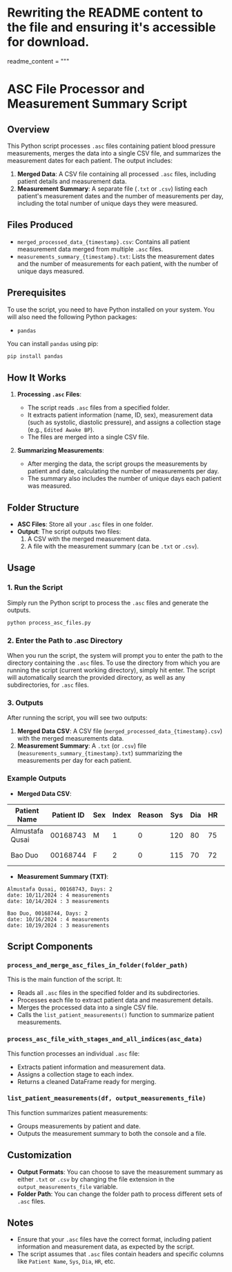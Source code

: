 # Rewriting the README content to the file and ensuring it's accessible for download.

readme_content = """
# ASC File Processor and Measurement Summary Script

## Overview

This Python script processes `.asc` files containing patient blood pressure measurements, merges the data into a single CSV file, and summarizes the measurement dates for each patient. The output includes:

1. **Merged Data**: A CSV file containing all processed `.asc` files, including patient details and measurement data.
2. **Measurement Summary**: A separate file (`.txt` or `.csv`) listing each patient's measurement dates and the number of measurements per day, including the total number of unique days they were measured.

## Files Produced
- `merged_processed_data_{timestamp}.csv`: Contains all patient measurement data merged from multiple `.asc` files.
- `measurements_summary_{timestamp}.txt`: Lists the measurement dates and the number of measurements for each patient, with the number of unique days measured.

## Prerequisites

To use the script, you need to have Python installed on your system. You will also need the following Python packages:
- `pandas`

You can install `pandas` using pip:

```bash
pip install pandas
```

## How It Works

1. **Processing `.asc` Files**:
   - The script reads `.asc` files from a specified folder.
   - It extracts patient information (name, ID, sex), measurement data (such as systolic, diastolic pressure), and assigns a collection stage (e.g., `Edited Awake BP`).
   - The files are merged into a single CSV file.

2. **Summarizing Measurements**:
   - After merging the data, the script groups the measurements by patient and date, calculating the number of measurements per day.
   - The summary also includes the number of unique days each patient was measured.

## Folder Structure

- **ASC Files**: Store all your `.asc` files in one folder.
- **Output**: The script outputs two files:
  1. A CSV with the merged measurement data.
  2. A file with the measurement summary (can be `.txt` or `.csv`).

## Usage

### 1. Run the Script

Simply run the Python script to process the `.asc` files and generate the outputs.

```bash
python process_asc_files.py
```

### 2. Enter the Path to .asc Directory

When you run the script, the system will prompt you to enter the path to the directory containing the `.asc` files. To use the directory from which you are running the script (current working directory), simply hit enter. The script will automatically search the provided directory, as well as any subdirectories, for `.asc` files.

### 3. Outputs

After running the script, you will see two outputs:

1. **Merged Data CSV**: A CSV file (`merged_processed_data_{timestamp}.csv`) with the merged measurements data.
2. **Measurement Summary**: A `.txt` (or `.csv`) file (`measurements_summary_{timestamp}.txt`) summarizing the measurements per day for each patient.

### Example Outputs

- **Merged Data CSV**:

| Patient Name     | Patient ID | Sex   | Index | Reason | Sys | Dia | HR  | Mean | Hour | Minute | Month | Day | Year | Tag | Comments | Collection Stage  |
|------------------|------------|-------|-------|--------|-----|-----|-----|------|------|--------|-------|-----|------|-----|----------|-------------------|
| Almustafa Qusai  | 00168743   | M     | 1     | 0      | 120 | 80  | 75  | 92   | 14   | 30     | 10    | 11  | 2024 | 0   | --       | Edited Awake BP   |
| Bao Duo          | 00168744   | F     | 2     | 0      | 115 | 70  | 72  | 88   | 15   | 45     | 10    | 16  | 2024 | 1   | --       | Omitted Asleep BP |

- **Measurement Summary (TXT)**:

```
Almustafa Qusai, 00168743, Days: 2
date: 10/11/2024 : 4 measurements
date: 10/14/2024 : 3 measurements

Bao Duo, 00168744, Days: 2
date: 10/16/2024 : 4 measurements
date: 10/19/2024 : 3 measurements
```

## Script Components

### `process_and_merge_asc_files_in_folder(folder_path)`
This is the main function of the script. It:
- Reads all `.asc` files in the specified folder and its subdirectories.
- Processes each file to extract patient data and measurement details.
- Merges the processed data into a single CSV file.
- Calls the `list_patient_measurements()` function to summarize patient measurements.

### `process_asc_file_with_stages_and_all_indices(asc_data)`
This function processes an individual `.asc` file:
- Extracts patient information and measurement data.
- Assigns a collection stage to each index.
- Returns a cleaned DataFrame ready for merging.

### `list_patient_measurements(df, output_measurements_file)`
This function summarizes patient measurements:
- Groups measurements by patient and date.
- Outputs the measurement summary to both the console and a file.

## Customization

- **Output Formats**: You can choose to save the measurement summary as either `.txt` or `.csv` by changing the file extension in the `output_measurements_file` variable.
- **Folder Path**: You can change the folder path to process different sets of `.asc` files.

## Notes

- Ensure that your `.asc` files have the correct format, including patient information and measurement data, as expected by the script.
- The script assumes that `.asc` files contain headers and specific columns like `Patient Name`, `Sys`, `Dia`, `HR`, etc.
```

